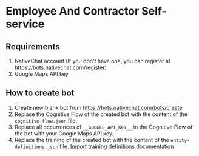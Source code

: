 # Employee And Contractor Self-service

## Requirements
1. NativeChat account (If you don't have one, you can register at https://bots.nativechat.com/register)
2. Google Maps API key

## How to create bot
1. Create new blank bot from https://bots.nativechat.com/bots/create
2. Replace the Cognitive Flow of the created bot with the content of the `cognitive-flow.json` file.
3. Replace all occurrences of `__GOOGLE_API_KEY__` in the Cognitive Flow of the bot with your Google Maps API key.
4. Replace the training of the created bot with the content of the `entity-definitions.json` file. [Import training definitions documentation](https://docs.nativechat.com/docs/1.0/nlp-training/import-training-definition.html#import-training-definitions)

